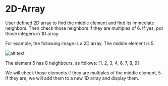 # 2D-Array
User defined 2D array to find the middle element and find its immediate neighbors. Then check those neighbors if they are multiples of 6. If yes, put those integers in 1D array.

For example, the following image is a 2D array. The middle element is 5.


![alt text](https://i.stack.imgur.com/0O7H8.jpg)


The element 5 has 8 neighbours, as follows: 
[1, 2, 3, 4, 6, 7, 8, 9]

We will check those elements if they are multiples of the middle element, 5. If they are, we will add them to a new 1D array and display them.
